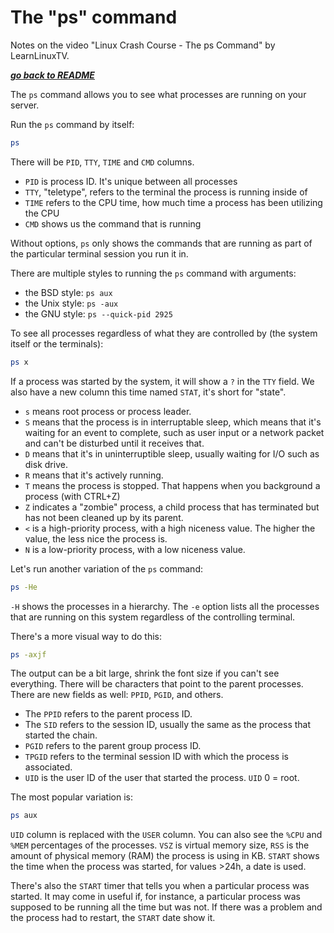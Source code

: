 # The "ps" command

Notes on the video "Linux Crash Course - The ps Command" by LearnLinuxTV.

[***go back to README***](/README.md)  

The `ps` command allows you to see what processes are running on your server.

Run the `ps` command by itself:

```sh
ps
```

There will be `PID`, `TTY`, `TIME` and `CMD` columns.  
- `PID` is process ID. It's unique between all processes
- `TTY`, "teletype", refers to the terminal the process is running inside of
- `TIME` refers to the CPU time, how much time a process has been utilizing the
  CPU
- `CMD` shows us the command that is running

Without options, `ps` only shows the commands that are running as part of the 
particular terminal session you run it in.

There are multiple styles to running the `ps` command with arguments:
- the BSD style: `ps aux`
- the Unix style: `ps -aux`
- the GNU style: `ps --quick-pid 2925`

To see all processes regardless of what they are controlled by (the system
itself or the terminals):

```sh
ps x
```

If a process was started by the system, it will show a `?` in the `TTY` field.
We also have a new column this time named `STAT`, it's short for "state".
- `s` means root process or process leader.
- `S` means that the process is in interruptable sleep, which means that it's
  waiting for an event to complete, such as user input or a network packet and
  can't be disturbed until it receives that.
- `D` means that it's in uninterruptible sleep, usually waiting for I/O such as
  disk drive.
- `R` means that it's actively running.
- `T` means the process is stopped. That happens when you background a process
  (with CTRL+Z)
- `Z` indicates a "zombie" process, a child process that has terminated but has
  not been cleaned up by its parent.
- `<` is a high-priority process, with a high niceness value. The higher the
  value, the less nice the process is.
- `N` is a low-priority process, with a low niceness value.

Let's run another variation of the `ps` command:

```sh
ps -He
```

`-H` shows the processes in a hierarchy. The `-e` option lists all the processes
that are running on this system regardless of the controlling terminal.

There's a more visual way to do this:

```sh
ps -axjf
```

The output can be a bit large, shrink the font size if you can't see everything.
There will be characters that point to the parent processes. There are new
fields as well: `PPID`, `PGID`, and others.

- The `PPID` refers to the parent process ID. 
- The `SID` refers to the session ID, usually the same as the process that
  started the chain.
- `PGID` refers to the parent group process ID.
- `TPGID` refers to the terminal session ID with which the process is associated.
- `UID` is the user ID of the user that started the process. `UID` 0 = root.

The most popular variation is:

```sh
ps aux
```

`UID` column is replaced with the `USER` column. You can also see the `%CPU`
and `%MEM` percentages of the processes. `VSZ` is virtual memory size, `RSS` is
the amount of physical memory (RAM) the process is using in KB. `START` shows
the time when the process was started, for values >24h, a date is used.

There's also the `START` timer that tells you when a particular process was
started. It may come in useful if, for instance, a particular process was
supposed to be running all the time but was not. If there was a problem and the
process had to restart, the `START` date show it.
